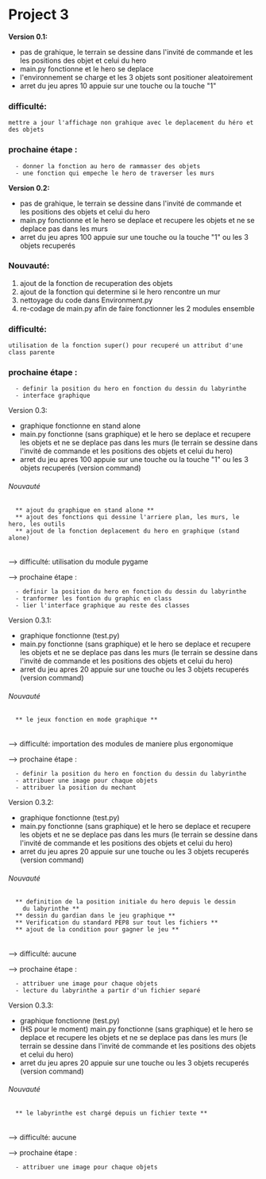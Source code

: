 # Project 3



**Version 0.1:**

  * pas de grahique, le terrain se dessine dans l'invité de commande et les
    les positions des objet et celui du hero
  * main.py fonctionne et le hero se deplace
  * l'environnement se charge et les 3 objets sont positioner aleatoirement
  * arret du jeu apres 10 appuie sur une touche ou la touche "1"

  ### difficulté:
    mettre a jour l'affichage non grahique avec le deplacement du héro et des objets

  ### prochaine étape :

      - donner la fonction au hero de rammasser des objets
      - une fonction qui empeche le hero de traverser les murs

**Version 0.2:**

 * pas de grahique, le terrain se dessine dans l'invité de commande et  
  les positions des objets et celui du hero
 * main.py fonctionne et le hero se deplace et recupere les objets et ne se
  deplace pas dans les murs
 * arret du jeu apres 100 appuie sur une touche ou la touche "1" ou les
  3 objets recuperés

  ### Nouvauté:
  1. ajout de la fonction de recuperation des objets
  2. ajout de la fonction qui determine si le hero rencontre un mur
  3. nettoyage du code dans Environment.py
  4. re-codage de main.py afin de faire fonctionner les 2 modules ensemble


  ### difficulté:
    utilisation de la fonction super() pour recuperé un attribut d'une class parente

  ### prochaine étape :

      - definir la position du hero en fonction du dessin du labyrinthe
      - interface graphique

Version 0.3:
  * graphique fonctionne en stand alone
  * main.py fonctionne (sans graphique) et le hero se deplace et
      recupere les objets et ne se deplace pas dans les murs
      (le terrain se dessine dans l'invité de commande et les positions
      des objets et celui du hero)
  * arret du jeu apres 100 appuie sur une touche ou la touche "1" ou les
      3 objets recuperés (version command)

  ###### Nouvauté ######
      ** ajout du graphique en stand alone **
      ** ajout des fonctions qui dessine l'arriere plan, les murs, le hero, les outils
      ** ajout de la fonction deplacement du hero en graphique (stand alone)

  ######          ######

  --> difficulté: utilisation du module pygame

  --> prochaine étape :

      - definir la position du hero en fonction du dessin du labyrinthe
      - tranformer les fontion du graphic en class
      - lier l'interface graphique au reste des classes

Version 0.3.1:
  * graphique fonctionne (test.py)
  * main.py fonctionne (sans graphique) et le hero se deplace et
      recupere les objets et ne se deplace pas dans les murs
      (le terrain se dessine dans l'invité de commande et les positions
      des objets et celui du hero)
  * arret du jeu apres 20 appuie sur une touche ou les
      3 objets recuperés (version command)

  ###### Nouvauté ######

      ** le jeux fonction en mode graphique **

  ######          ######

  --> difficulté: importation des modules de maniere plus ergonomique

  --> prochaine étape :

      - definir la position du hero en fonction du dessin du labyrinthe
      - attribuer une image pour chaque objets
      - attribuer la position du mechant

Version 0.3.2:
  * graphique fonctionne (test.py)
  * main.py fonctionne (sans graphique) et le hero se deplace et
      recupere les objets et ne se deplace pas dans les murs
      (le terrain se dessine dans l'invité de commande et les positions
      des objets et celui du hero)
  * arret du jeu apres 20 appuie sur une touche ou les
      3 objets recuperés (version command)

  ###### Nouvauté ######

      ** definition de la position initiale du hero depuis le dessin
        du labyrinthe **
      ** dessin du gardian dans le jeu graphique **
      ** Verification du standard PEP8 sur tout les fichiers **
      ** ajout de la condition pour gagner le jeu **
  ######          ######

  --> difficulté: aucune

  --> prochaine étape :

      - attribuer une image pour chaque objets
      - lecture du labyrinthe a partir d'un fichier separé

Version 0.3.3:
  * graphique fonctionne (test.py)
  * (HS pour le moment) main.py fonctionne (sans graphique) et le hero se deplace et
      recupere les objets et ne se deplace pas dans les murs
      (le terrain se dessine dans l'invité de commande et les positions
      des objets et celui du hero)
  * arret du jeu apres 20 appuie sur une touche ou les
      3 objets recuperés (version command)

  ###### Nouvauté ######

      ** le labyrinthe est chargé depuis un fichier texte **

  ######          ######

  --> difficulté: aucune

  --> prochaine étape :

      - attribuer une image pour chaque objets
